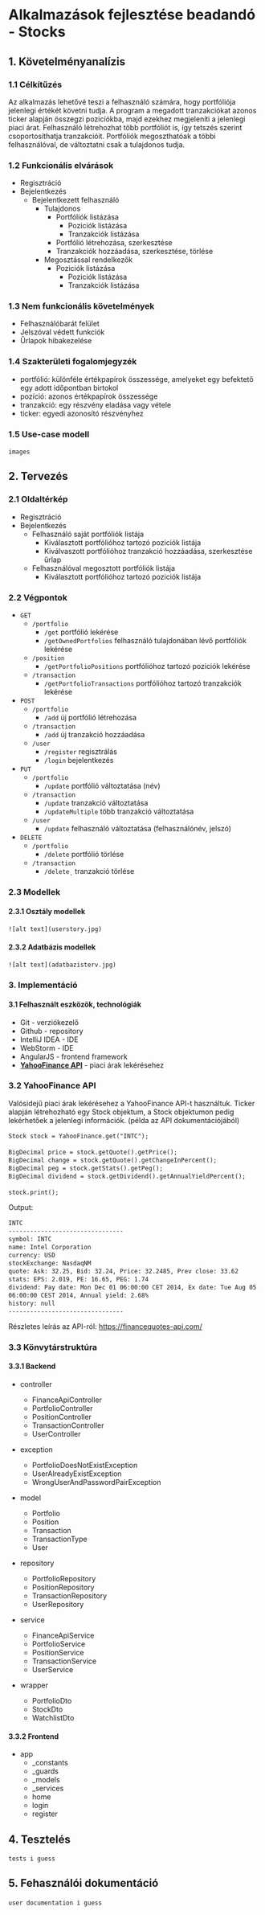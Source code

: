# Alkalmazások fejlesztése beadandó - Stocks

## 1. Követelményanalízis

### 1.1 Célkítűzés
Az alkalmazás lehetővé teszi a felhasználó számára, hogy portfóliója jelenlegi értékét követni tudja.
A program a megadott tranzakciókat azonos ticker alapján összegzi pozicíókba, majd ezekhez megjeleníti a jelenlegi piaci árat.
Felhasználó létrehozhat több portfóliót is, így tetszés szerint csoportosíthatja tranzakcióit. Portfóliók megoszthatóak a többi felhasználóval, de változtatni csak a tulajdonos tudja.

### 1.2 Funkcionális elvárások
 - Regisztráció
  - Bejelentkezés
    - Bejelentkezett felhasználó
      - Tulajdonos
        - Portfóliók listázása
          - Poziciók listázása
          - Tranzakciók listázása
         - Portfólió létrehozása, szerkesztése
         - Tranzakciók hozzáadása, szerkesztése, törlése
       - Megosztással rendelkezők
         - Poziciók listázása
           - Poziciók listázása 
           - Tranzakciók listázása
   
### 1.3 Nem funkcionális követelmények
  - Felhasználóbarát felület
  - Jelszóval védett funkciók
  - Űrlapok hibakezelése

### 1.4 Szakterületi fogalomjegyzék
  - portfólió: különféle értékpapírok összessége, amelyeket egy befektető egy adott időpontban birtokol
  - pozíció: azonos értékpapírok összessége
  - tranzakció: egy részvény eladása vagy vétele
  - ticker: egyedi azonosító részvényhez

### 1.5 Use-case modell

	images
    
    
## 2. Tervezés

### 2.1 Oldaltérkép
  - Regisztráció
  - Bejelentkezés
    - Felhasználó saját portfóliók listája
      - Kiválasztott portfólióhoz tartozó poziciók listája
      - Kiválvaszott portfólióhoz tranzakció hozzáadása, szerkesztése űrlap
    - Felhasználóval megosztott portfóliók listája
      - Kiválasztott portfólióhoz tartozó poziciók listája
    
### 2.2 Végpontok
  - `GET `
    - `/portfolio`
      - `/get` portfólió lekérése
      - `/getOwnedPortfolios` felhasználó tulajdonában lévő portfóliók lekérése
    - `/position`
      - `/getPortfolioPositions` portfólióhoz tartozó poziciók lekérése
    - `/transaction`
      - `/getPortfolioTransactions` portfólióhoz tartozó tranzakciók lekérése
   - `POST`
     - `/portfolio`
       - `/add` új portfólió létrehozása
     - `/transaction`
       - `/add` új tranzakció hozzáadása
     - `/user`
       - `/register` regisztrálás
       - `/login` bejelentkezés 
   - `PUT`
     - `/portfolio`
       - `/update` portfólió változtatása (név)  
     - `/transaction`
       - `/update` tranzakció változtatása
       - `/updateMultiple` több tranzakció változtatása 
     - `/user`
       - `/update` felhasználó változtatása (felhasználónév, jelszó) 
 - `DELETE`
     - `/portfolio`
       - `/delete` portfólió törlése 
     - `/transaction`
       - `/delete˛` tranzakció törlése

### 2.3 Modellek

#### 2.3.1 Osztály modellek

	![alt text](userstory.jpg)

#### 2.3.2 Adatbázis modellek
	![alt text](adatbazisterv.jpg)
    
### 3. Implementáció

#### 3.1 Felhasznált eszközök, technológiák

  - Git - verziókezelő
  - Github - repository
  - IntelliJ IDEA - IDE
  - WebStorm - IDE
  - AngularJS - frontend framework
  - [**YahooFinance API**](https://github.com/sstrickx/yahoofinance-api) - piaci árak lekérésehez

### 3.2 YahooFinance API

Valósidejű piaci árak lekérésehez a YahooFinance API-t használtuk.
Ticker alapján létrehozható egy Stock objektum, a Stock objektumon pedig lekérhetőek a jelenlegi információk. (példa az API dokumentációjából)

	Stock stock = YahooFinance.get("INTC");
 
	BigDecimal price = stock.getQuote().getPrice();
	BigDecimal change = stock.getQuote().getChangeInPercent();
	BigDecimal peg = stock.getStats().getPeg();
	BigDecimal dividend = stock.getDividend().getAnnualYieldPercent();
 
	stock.print();
    
Output:

	INTC
	--------------------------------
	symbol: INTC
	name: Intel Corporation
	currency: USD
	stockExchange: NasdaqNM
	quote: Ask: 32.25, Bid: 32.24, Price: 32.2485, Prev close: 33.62
	stats: EPS: 2.019, PE: 16.65, PEG: 1.74
	dividend: Pay date: Mon Dec 01 06:00:00 CET 2014, Ex date: Tue Aug 05 06:00:00 CEST 2014, Annual yield: 2.68%
	history: null
	--------------------------------

Részletes leírás az API-ról: https://financequotes-api.com/ 

### 3.3 Könvytárstruktúra

#### 3.3.1 Backend

- controller
  - FinanceApiController
  - PortfolioController
  - PositionController
  - TransactionController
  - UserController
  
- exception
  - PortfolioDoesNotExistException
  - UserAlreadyExistException
  - WrongUserAndPasswordPairException

- model
  - Portfolio
  - Position
  - Transaction
  - TransactionType
  - User

- repository
  - PortfolioRepository
  - PositionRepository
  - TransactionRepository
  - UserRepository
 
 - service
   - FinanceApiService
   - PortfolioService
   - PositionService
   - TransactionService
   - UserService
 
 - wrapper
   - PortfolioDto
   - StockDto
   - WatchlistDto

#### 3.3.2 Frontend

- app
  - _constants
  - _guards
  - _models
  - _services
  - home
  - login
  - register
  
## 4. Tesztelés

	tests i guess

## 5. Fehasználói dokumentáció

	user documentation i guess

